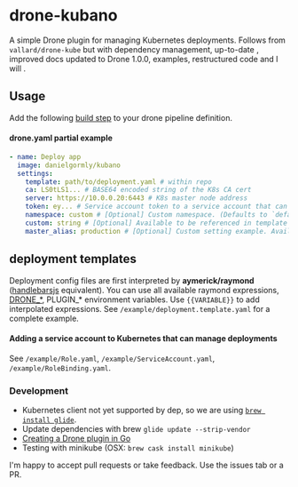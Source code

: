 # drone-kubano

A simple Drone plugin for managing Kubernetes deployments. Follows from `vallard/drone-kube` but with dependency management, up-to-date , improved docs updated to Drone 1.0.0, examples, restructured code and I will .

## Usage

Add the following [build step](https://docs.drone.io/user-guide/pipeline/steps/) to your drone pipeline definition.

#### drone.yaml partial example
```yml
- name: Deploy app
  image: danielgormly/kubano
  settings:
    template: path/to/deployment.yaml # within repo
    ca: LS0tLS1... # BASE64 encoded string of the K8s CA cert
    server: https://10.0.0.20:6443 # K8s master node address
    token: ey... # Service account token to a service account that can manage deployments
    namespace: custom # [Optional] Custom namespace. (Defaults to `default`)
    custom: string # [Optional] Available to be referenced in template rendering as PLUGIN_CUSTOM
    master_alias: production # [Optional] Custom setting example. Available as PLUGIN_MASTER_ALIAS
```

## deployment templates

Deployment config files are first interpreted by **aymerick/raymond** ([handlebarsjs](http://handlebarsjs.com/) equivalent). You can use all available raymond expressions, [DRONE_*](https://docs.drone.io/reference/environ/), PLUGIN_* environment variables. Use `{{VARIABLE}}` to add interpolated expressions. See `/example/deployment.template.yaml` for a complete example.

#### Adding a service account to Kubernetes that can manage deployments
See `/example/Role.yaml`, `/example/ServiceAccount.yaml`, `/example/RoleBinding.yaml`.

### Development
- Kubernetes client not yet supported by dep, so we are using
[`brew install glide`](https://github.com/Masterminds/glide).
- Update dependencies with brew `glide update --strip-vendor`
- [Creating a Drone plugin in Go](https://docs.drone.io/plugins/examples/golang/)
- Testing with minikube (OSX: `brew cask install minikube`)

I'm happy to accept pull requests or take feedback. Use the issues tab or a PR.
